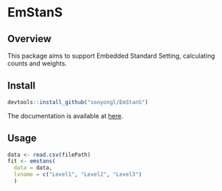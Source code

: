 
# EmStanS

## Overview

This package aims to support Embedded Standard Setting, calculating
counts and weights.

## Install

``` r
devtools::install_github("sooyongl/EmStanS")
```

The documentation is available at
[here](https://sooyongl.github.io/EmStanS/).

## Usage

``` r
data <- read.csv(filePath)
fit <- emstans(
  data = data, 
  lvname = c("Level1", "Level2", "Level3")
  )
```
